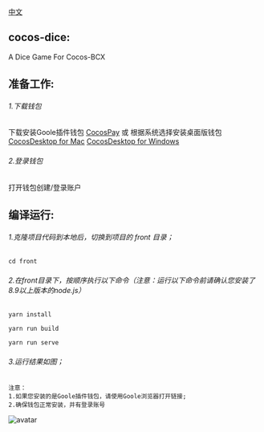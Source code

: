 [中文](https://github.com/Cocos-BCX/cocos-dice-sample/blob/master/README_cn.md)

## cocos-dice:
A Dice Game For Cocos-BCX

## 准备工作:
###### 1.下载钱包

下载安装Goole插件钱包 [CocosPay](https://github.com/Cocos-BCX/CocosPay)
或
根据系统选择安装桌面版钱包
[CocosDesktop for Mac](https://cocosbcx.oss-cn-beijing.aliyuncs.com/CocosDesktop.dmg)
[CocosDesktop for Windows](https://cocosbcx.oss-cn-beijing.aliyuncs.com/CocosDesktop.exe)

###### 2.登录钱包
打开钱包创建/登录账户



## 编译运行:

###### 1.克隆项目代码到本地后，切换到项目的 front 目录；

``` 
cd front
```

###### 2.在front目录下，按顺序执行以下命令（注意：运行以下命令前请确认您安装了8.9以上版本的node.js）



```
yarn install
```


```
yarn run build
```



```
yarn run serve
```

###### 3.运行结果如图；
``` test
注意：
1.如果您安装的是Goole插件钱包，请使用Goole浏览器打开链接;
2.确保钱包正常安装，并有登录账号
```

![avatar](https://github.com/Cocos-BCX/cocos-dice-sample/blob/master/run_serve.png)
